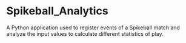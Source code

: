# Spikeball_Analytics
A Python application used to register events of a Spikeball match and analyze the input values to calculate different statistics of play.
